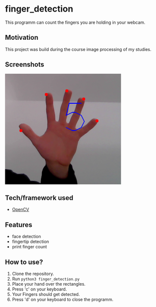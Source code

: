 # finger_detection
This programm can count the fingers you are holding in your webcam.

## Motivation
This project was build during the course image processing of my studies.

## Screenshots
![Example](example_result.png)

## Tech/framework used
- [OpenCV](https://opencv.org/)

## Features
- face detection
- fingertip detection
- print finger count

## How to use?
1. Clone the repository.
2. Run `python3 finger_detection.py`
3. Place your hand over the rectangles.
4. Press 'c' on your keyboard.
5. Your Fingers should get detected.
6. Press 'd' on your keyboard to close the programm.
